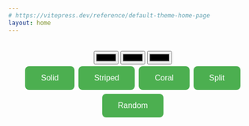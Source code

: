 ```yaml
---
# https://vitepress.dev/reference/default-theme-home-page
layout: home
---
```


<main> <!-- markdownlint-disable-line MD041 -->
  <SVGBelt :belt-props="belt" />
  <div>
     <input type="color" v-model="color1" />
     <input type="color" v-model="color2" />
     <input type="color" v-model="color3" />
  </div>
  <div>
    <button class="button">Solid</button>
    <button class="button">Striped</button>
    <button class="button">Coral</button>
    <button class="button">Split</button>
    <button class="button">Random</button>
  </div>
</main>

<script setup>
import { SVGBelt, getStripedBelt, getBelt } from 'vue-svg-belt'
import ColorInput from 'vue-color-input'
import { ref, watch } from 'vue'

const belt = ref(getStripedBelt(
  'USA Belt',
  'Red',
  'White',
  'Blue',
  'Black',
  true,
  'White',
  'Black',
  false,
  '',
  '',
  '',
  0,
  'Right',
  'USA Striped Belt',
  'USA Striped Belt no Stripes',
  '',
  0
));

const color1 = ref('#FF0000');
const color2 = ref('#FFFFFF');
const color3 = ref('#0000FF');

const selectedBelt = ref('1');
const beltOptions = ref([
  { text: 'Solid', value: '0' },
  { text: 'Striped', value: '1' },
  { text: 'Coral', value: '2' },
  { text: 'Split', value: '3' },
  { text: 'Checkered', value: '4' },
  { text: 'Random', value: '5' }
])

const updateBelt = () => {
  console.log(color1.value, color2.value, color3.value);
  belt.value = getStripedBelt(
    'USA Belt',
    color1.value,
    color2.value,
    color3.value,
    'Black',
    true,
    'White',
    'Black',
    false,
    '',
    '',
    '',
    0,
    'Right',
    'USA Belt',
    'USA Belt no Stripes',
    '',
    0
  );
};

watch (color1, () => {
  updateBelt();
});

watch (color2, () => {
  updateBelt();
});

watch (color3, () => {
  updateBelt();
});
</script>

<style scoped>
main {
  padding: 20px;
  text-align: center;
}

.button {
   background-color: #4CAF50;
   border: none;
   color: white;
   padding: 15px 32px;
   text-align: center;
   text-decoration: none;
   display: inline-block;
   font-size: 16px;
   margin: 4px 2px;
   cursor: pointer;
   border-radius: 8px;
}
</style>
